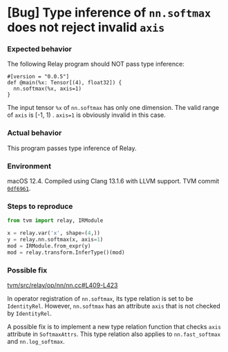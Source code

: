 # [Bug] Type inference of `nn.softmax` does not reject invalid `axis`

### Expected behavior

The following Relay program should NOT pass type inference:

```
#[version = "0.0.5"]
def @main(%x: Tensor[(4), float32]) {
  nn.softmax(%x, axis=1)
}
```

The input tensor `%x` of `nn.softmax` has only one dimension. The valid range of `axis` is [-1, 1)
. `axis=1` is obviously invalid in this case.

### Actual behavior

This program passes type inference of Relay.

### Environment

macOS 12.4. Compiled using Clang 13.1.6 with LLVM support. TVM
commit [`0df6961`](https://github.com/apache/tvm/commit/0df69611b2fb46724a0023dd8d389c9a1ecedcb8).

### Steps to reproduce

```python
from tvm import relay, IRModule

x = relay.var('x', shape=(4,))
y = relay.nn.softmax(x, axis=1)
mod = IRModule.from_expr(y)
mod = relay.transform.InferType()(mod)
```

### Possible fix

[tvm/src/relay/op/nn/nn.cc#L409-L423](https://github.com/apache/tvm/blob/0df69611b2fb46724a0023dd8d389c9a1ecedcb8/src/relay/op/nn/nn.cc#L409-L423)

In operator registration of `nn.softmax`, its type relation is set to be `IdentityRel`.
However, `nn.softmax` has an attribute `axis` that is not checked by `IdentityRel`.

A possible fix is to implement a new type relation function that checks `axis` attribute
in `SoftmaxAttrs`. This type relation also applies to `nn.fast_softmax` and `nn.log_softmax`. 
